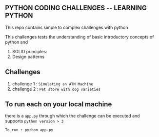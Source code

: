 ## PYTHON CODING CHALLENGES -- LEARNING PYTHON

This repo contains simple to complex challenges with python

This challenges tests the understanding of basic introductory concepts of python and

1.  SOLID principles:
2.  Design patterns

## Challenges

1. challenge 1 : ```Simulating an ATM Machine ```
2. challenge 2 : ```Pet store with dog varieties```

## To run each on your local machine

there is a `app.py` through which the challenge can be executed
and supports `python version > 3 `

```
To run : python app.py
```

